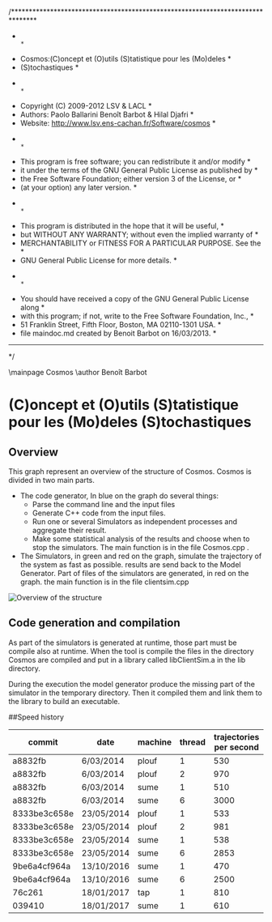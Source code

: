 /*******************************************************************************
 *                                                                             *
 * Cosmos:(C)oncept et (O)utils (S)tatistique pour les (Mo)deles               *
 * (S)tochastiques                                                             *
 *                                                                             *
 * Copyright (C) 2009-2012 LSV & LACL                                          *
 * Authors: Paolo Ballarini Benoît Barbot & Hilal Djafri                       *
 * Website: http://www.lsv.ens-cachan.fr/Software/cosmos                       *
 *                                                                             *
 * This program is free software; you can redistribute it and/or modify        *
 * it under the terms of the GNU General Public License as published by        *
 * the Free Software Foundation; either version 3 of the License, or           *
 * (at your option) any later version.                                         *
 *                                                                             *
 * This program is distributed in the hope that it will be useful,             *
 * but WITHOUT ANY WARRANTY; without even the implied warranty of              *
 * MERCHANTABILITY or FITNESS FOR A PARTICULAR PURPOSE.  See the               *
 * GNU General Public License for more details.                                *
 *                                                                             *
 * You should have received a copy of the GNU General Public License along     *
 * with this program; if not, write to the Free Software Foundation, Inc.,     *
 * 51 Franklin Street, Fifth Floor, Boston, MA 02110-1301 USA.                 *
 * file maindoc.md created by Benoit Barbot on 16/03/2013.                     *
 *******************************************************************************
 */

\mainpage Cosmos
\author Benoît Barbot

# (C)oncept et (O)utils (S)tatistique pour les (Mo)deles (S)tochastiques


## Overview
This graph represent an overview of the structure of Cosmos.
Cosmos is divided in two main parts.
- The code generator,
	In blue on the graph do several things:
	+ Parse the command line and the input files
	+ Generate C++ code from the input files.
	+ Run one or several Simulators as independent processes and aggregate their
		result.
	+ Make some statistical analysis of the results and choose when to stop the
		simulators.
	The main function is in the file Cosmos.cpp .
- The Simulators, in green and red on the graph, simulate the trajectory
	of the system as fast as possible. results are send back to the Model
	Generator. Part of files of the simulators are generated, in red on the 
	graph. the main function is in the file clientsim.cpp

![Overview of the structure](../overview.png)


## Code generation and compilation
As part of the simulators is generated at runtime, those part must be compile
also at runtime. When the tool is compile the files in the directory Cosmos are
compiled and put in a library called libClientSim.a in the lib directory.

During the execution the model generator produce the missing part of the
simulator in the temporary directory.
Then it compiled them and link them to the library to build an executable.


##Speed history

commit       | date        | machine  |thread | trajectories per second
-------------|-------------|----------|-------|-------------------------
a8832fb      |  6/03/2014  | plouf    | 1     | 530
a8832fb      |  6/03/2014  | plouf    | 2     | 970
a8832fb      |  6/03/2014  | sume     | 1     | 510
a8832fb      |  6/03/2014  | sume     | 6     | 3000
8333be3c658e | 23/05/2014  | plouf    | 1     | 533
8333be3c658e | 23/05/2014  | plouf    | 2     | 981
8333be3c658e | 23/05/2014  | sume     | 1     | 538
8333be3c658e | 23/05/2014  | sume     | 6     | 2853
9be6a4cf964a | 13/10/2016  | sume     | 1     | 470
9be6a4cf964a | 13/10/2016  | sume     | 6     | 2500
76c261       | 18/01/2017  | tap      | 1     | 810
039410       | 18/01/2017  | sume     | 1     | 610
